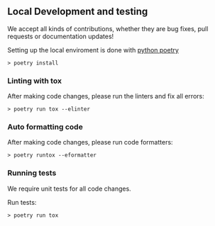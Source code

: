 ## Local Development and testing

We accept all kinds of contributions, whether they are bug fixes, pull requests or documentation updates!

Setting up the local enviroment is done with [python poetry](https://python-poetry.org/)

```
> poetry install
```

### Linting with tox

After making code changes, please run the linters and fix all errors:

```
> poetry run tox --elinter
```

### Auto formatting code

After making code changes, please run code formatters:

```
> poetry runtox --eformatter
```


### Running tests

We require unit tests for all code changes.

Run tests:

```
> poetry run tox
```
